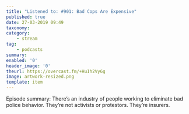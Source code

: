 ```yaml
---
title: "Listened to: #901: Bad Cops Are Expensive"
published: true
date: 27-03-2019 09:49
taxonomy:
category:
	- stream
tag:
	- podcasts
summary:
enabled: '0'
header_image: '0'
theurl: https://overcast.fm/+HuIh2Vy6g
image: artwork-resized.png
template: item
---
```

 
Episode summary: There’s an industry of people working to eliminate bad police behavior. They’re not activists or protestors. They’re insurers.

